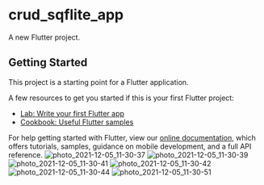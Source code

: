 # crud_sqflite_app

A new Flutter project.

## Getting Started

This project is a starting point for a Flutter application.

A few resources to get you started if this is your first Flutter project:

- [Lab: Write your first Flutter app](https://flutter.dev/docs/get-started/codelab)
- [Cookbook: Useful Flutter samples](https://flutter.dev/docs/cookbook)

For help getting started with Flutter, view our
[online documentation](https://flutter.dev/docs), which offers tutorials,
samples, guidance on mobile development, and a full API reference.
![photo_2021-12-05_11-30-37](https://user-images.githubusercontent.com/68896404/144735625-1db02530-bca4-4308-95e3-76c3f08cb304.jpg)
![photo_2021-12-05_11-30-39](https://user-images.githubusercontent.com/68896404/144735631-0cada0f9-650e-43d8-93db-36529e784000.jpg)
![photo_2021-12-05_11-30-41](https://user-images.githubusercontent.com/68896404/144735634-d4aa65c2-69cd-4e9a-915b-c9b0734b5c9b.jpg)
![photo_2021-12-05_11-30-42](https://user-images.githubusercontent.com/68896404/144735637-74ef0a13-a459-4dcd-a912-71cf9b909619.jpg)
![photo_2021-12-05_11-30-44](https://user-images.githubusercontent.com/68896404/144735640-c490516f-e0a3-47b2-83e4-52f3f8b0724e.jpg)
![photo_2021-12-05_11-30-51](https://user-images.githubusercontent.com/68896404/144735645-aa809ecd-f7cf-4e88-8de6-bcec28d9a444.jpg)
